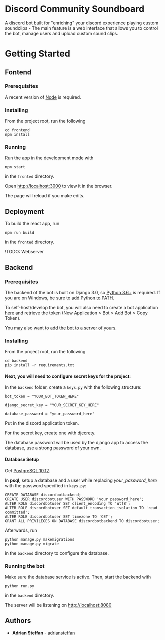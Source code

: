 # Discord Community Soundboard

A discord bot built for "enriching" your discord experience playing custom soundclips -
The main feature is a web interface that allows you to control the bot, manage users and upload custom sound clips.


# Getting Started

## Fontend


### Prerequisites

A recent version of [Node](https://nodejs.org/en/download/) is required.


### Installing
From the project root, run the following

```
cd frontend
npm install
```

### Running

Run the app in the development mode with

```
npm start
```
in the ```fronted``` directory.

Open [http://localhost:3000](http://localhost:3000) to view it in the browser.

The page will reload if you make edits.

## Deployment

To build the react app, run
```
npm run build
```

in the ```fronted``` directory.

!TODO: Webserver

## Backend



### Prerequisites

The backend of the bot is built on Django 3.0, so [Python 3.6+](https://www.python.org/downloads/) is required.
If you are on Windows, be sure to [add Python to PATH](https://datatofish.com/add-python-to-windows-path/).

To self-host/develop the bot, you will also need to create a bot application [here](https://discordapp.com/developers/applications/) 
and retrieve the token (New Application > Bot > Add Bot > Copy Token).

You may also want to [add the bot to a server of yours](https://github.com/jagrosh/MusicBot/wiki/Adding-Your-Bot-To-Your-Server).

### Installing

From the project root, run the following

```
cd backend
pip install -r requirements.txt
```

#### Next, you will need to configure secret keys for the project:

In the ```backend``` folder, create a ```keys.py``` with the following structure:

```
bot_token = "YOUR_BOT_TOKEN_HERE"

django_secret_key = "YOUR_SECRET_KEY_HERE"

database_password = "your_password_here"
```

Put in the discord application token.

For the secret key, create one with [djecrety](https://djecrety.ir/).

The database password will be used by the django app to access the database, use a strong password of your own. 

#### Database Setup

Get [PostgreSQL 10.12](https://www.postgresql.org/download/).


In **psql**, setup a database and a user while replacing *your_password_here* with the password specified in ```keys.py```:
```
CREATE DATABASE discordbotbackend;
CREATE USER discordbotuser WITH PASSWORD 'your_password_here';
ALTER ROLE discordbotuser SET client_encoding TO 'utf8';
ALTER ROLE discordbotuser SET default_transaction_isolation TO 'read committed';
ALTER ROLE discordbotuser SET timezone TO 'CET';
GRANT ALL PRIVILEGES ON DATABASE discordbotbackend TO discordbotuser;
```


Afterwards, run

```
python manage.py makemigrations
python manage.py migrate
``` 

in the ```backend``` directory to  configure the database.


### Running the bot

Make sure the database service is active.
Then, start the backend with

```
python run.py
```

in the ```backend``` directory.

The server will be listening on [http://localhost:8080](http://localhost:8080)


## Authors

* **Adrian Steffan** - [adriansteffan](https://github.com/adriansteffan)

